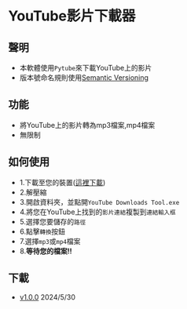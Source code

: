 # YouTube影片下載器
## 聲明
- 本軟體使用`Pytube`來下載YouTube上的影片
- 版本號命名規則使用[Semantic Versioning](https://semver.org/)
## 功能
- 將YouTube上的影片轉為mp3檔案,mp4檔案
- 無限制
## 如何使用
- 1.下載至您的裝置([這裡下載](https://github.com/skywars-noob/Youtube-download-tool/blob/main/README.md#%E4%B8%8B%E8%BC%89))
- 2.解壓縮
- 3.開啟資料夾，並點開`YouTube Downloads Tool.exe`
- 4.將您在YouTube上找到的`影片連結`複製到`連結輸入框`
- 5.選擇您要儲存的`路徑`
- 6.點擊`轉換`按鈕
- 7.選擇`mp3`或`mp4`檔案
- 8.**等待您的檔案!!**
## 下載
- [v1.0.0](https://github.com/skywars-noob/Youtube-download-tool/raw/main/YT%20Downloads%20Tools%20v1.0.0.zip)    2024/5/30
